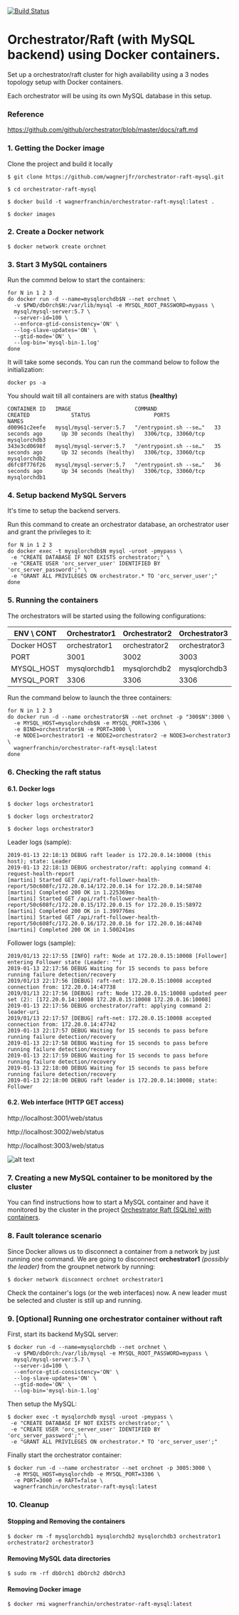 [![Build Status](https://travis-ci.org/wagnerjfr/orchestrator-raft-mysql.svg?branch=master)](https://travis-ci.org/wagnerjfr/orchestrator-raft-mysql)

# Orchestrator/Raft (with MySQL backend) using Docker containers.

Set up a orchestrator/raft cluster for high availability using a 3 nodes topology setup with Docker containers.

Each orchestrator will be using its own MySQL database in this setup.

### Reference
https://github.com/github/orchestrator/blob/master/docs/raft.md

### 1. Getting the Docker image

Clone the project and build it locally
```
$ git clone https://github.com/wagnerjfr/orchestrator-raft-mysql.git

$ cd orchestrator-raft-mysql

$ docker build -t wagnerfranchin/orchestrator-raft-mysql:latest .

$ docker images
```

### 2. Create a Docker network
```
$ docker network create orchnet
```

### 3. Start 3 MySQL containers
Run the commnd below to start the containers:
```
for N in 1 2 3
do docker run -d --name=mysqlorchdb$N --net orchnet \
  -v $PWD/dbOrch$N:/var/lib/mysql -e MYSQL_ROOT_PASSWORD=mypass \
  mysql/mysql-server:5.7 \
  --server-id=100 \
  --enforce-gtid-consistency='ON' \
  --log-slave-updates='ON' \
  --gtid-mode='ON' \
  --log-bin='mysql-bin-1.log'
done
```

It will take some seconds. You can run the command below to follow the initialization:
```
docker ps -a
```

You should wait till all containers are with status **(healthy)**
```console
CONTAINER ID   IMAGE                    COMMAND                  CREATED             STATUS                    PORTS                 NAMES
d00961c2eefe   mysql/mysql-server:5.7   "/entrypoint.sh --se…"   33 seconds ago      Up 30 seconds (healthy)   3306/tcp, 33060/tcp   mysqlorchdb3
343e3cd0698f   mysql/mysql-server:5.7   "/entrypoint.sh --se…"   35 seconds ago      Up 32 seconds (healthy)   3306/tcp, 33060/tcp   mysqlorchdb2
d6fc8f776f26   mysql/mysql-server:5.7   "/entrypoint.sh --se…"   36 seconds ago      Up 34 seconds (healthy)   3306/tcp, 33060/tcp   mysqlorchdb1
```

### 4. Setup backend MySQL Servers

It's time to setup the backend servers.

Run this command to create an orchestrator database, an orchestrator user and grant the privileges to it:
```
for N in 1 2 3
do docker exec -t mysqlorchdb$N mysql -uroot -pmypass \
 -e "CREATE DATABASE IF NOT EXISTS orchestrator;" \
 -e "CREATE USER 'orc_server_user' IDENTIFIED BY 'orc_server_password';" \
 -e "GRANT ALL PRIVILEGES ON orchestrator.* TO 'orc_server_user';"
done
```

### 5. Running the containers

The orchestrators will be started using the following configurations:

|  ENV \ CONT   | Orchestrator1 | Orchestrator2 | Orchestrator3 |
| ------------- | ------------- | ------------- | ------------- |
| Docker HOST   | orchestrator1 | orchestrator2 | orchestrator3 |
| PORT          | 3001          | 3002          | 3003          |
| MYSQL_HOST    | mysqlorchdb1  | mysqlorchdb2  | mysqlorchdb3  |
| MYSQL_PORT    | 3306          | 3306          | 3306          |


Run the command below to launch the three containers:
```
for N in 1 2 3
do docker run -d --name orchestrator$N --net orchnet -p "300$N":3000 \
  -e MYSQL_HOST=mysqlorchdb$N -e MYSQL_PORT=3306 \
  -e BIND=orchestrator$N -e PORT=3000 \
  -e NODE1=orchestrator1 -e NODE2=orchestrator2 -e NODE3=orchestrator3 \
  wagnerfranchin/orchestrator-raft-mysql:latest
done
```

### 6. Checking the raft status

#### 6.1. Docker logs
```
$ docker logs orchestrator1
```
```
$ docker logs orchestrator2
```
```
$ docker logs orchestrator3
```

Leader logs (sample):
```console
2019-01-13 22:18:13 DEBUG raft leader is 172.20.0.14:10008 (this host); state: Leader
2019-01-13 22:18:13 DEBUG orchestrator/raft: applying command 4: request-health-report
[martini] Started GET /api/raft-follower-health-report/50c608fc/172.20.0.14/172.20.0.14 for 172.20.0.14:58740
[martini] Completed 200 OK in 1.225369ms
[martini] Started GET /api/raft-follower-health-report/50c608fc/172.20.0.15/172.20.0.15 for 172.20.0.15:58972
[martini] Completed 200 OK in 1.399776ms
[martini] Started GET /api/raft-follower-health-report/50c608fc/172.20.0.16/172.20.0.16 for 172.20.0.16:44740
[martini] Completed 200 OK in 1.500241ms
```

Follower logs (sample):
```console
2019/01/13 22:17:55 [INFO] raft: Node at 172.20.0.15:10008 [Follower] entering Follower state (Leader: "")
2019-01-13 22:17:56 DEBUG Waiting for 15 seconds to pass before running failure detection/recovery
2019/01/13 22:17:56 [DEBUG] raft-net: 172.20.0.15:10008 accepted connection from: 172.20.0.14:47738
2019/01/13 22:17:56 [DEBUG] raft: Node 172.20.0.15:10008 updated peer set (2): [172.20.0.14:10008 172.20.0.15:10008 172.20.0.16:10008]
2019-01-13 22:17:56 DEBUG orchestrator/raft: applying command 2: leader-uri
2019/01/13 22:17:57 [DEBUG] raft-net: 172.20.0.15:10008 accepted connection from: 172.20.0.14:47742
2019-01-13 22:17:57 DEBUG Waiting for 15 seconds to pass before running failure detection/recovery
2019-01-13 22:17:58 DEBUG Waiting for 15 seconds to pass before running failure detection/recovery
2019-01-13 22:17:59 DEBUG Waiting for 15 seconds to pass before running failure detection/recovery
2019-01-13 22:18:00 DEBUG Waiting for 15 seconds to pass before running failure detection/recovery
2019-01-13 22:18:00 DEBUG raft leader is 172.20.0.14:10008; state: Follower
```

#### 6.2. Web interface (HTTP GET access)
http://localhost:3001/web/status

http://localhost:3002/web/status

http://localhost:3003/web/status

![alt text](https://github.com/wagnerjfr/orchestrator-raft-mysql/blob/master/figures/figure1.png)

### 7. Creating a new MySQL container to be monitored by the cluster

You can find instructions how to start a MySQL container and have it monitored by the cluster in the project [Orchestrator Raft (SQLite) with containers](https://github.com/wagnerjfr/orchestrator-raft-sqlite).

### 8. Fault tolerance scenario

Since Docker allows us to disconnect a container from a network by just running one command. We are going to disconnect **orchestrator1** *(possibly the leader)* from the groupnet network by running:
```
$ docker network disconnect orchnet orchestrator1
```
Check the container's logs (or the web interfaces) now. A new leader must be selected and cluster is still up and running.

### 9. [Optional] Running one orchestrator container without raft

First, start its backend MySQL server:
```
$ docker run -d --name=mysqlorchdb --net orchnet \
  -v $PWD/dbOrch:/var/lib/mysql -e MYSQL_ROOT_PASSWORD=mypass \
  mysql/mysql-server:5.7 \
  --server-id=100 \
  --enforce-gtid-consistency='ON' \
  --log-slave-updates='ON' \
  --gtid-mode='ON' \
  --log-bin='mysql-bin-1.log'
```

Then setup the MySQL:
```
$ docker exec -t mysqlorchdb mysql -uroot -pmypass \
 -e "CREATE DATABASE IF NOT EXISTS orchestrator;" \
 -e "CREATE USER 'orc_server_user' IDENTIFIED BY 'orc_server_password';" \
 -e "GRANT ALL PRIVILEGES ON orchestrator.* TO 'orc_server_user';"
```

Finally start the orchestrator container:
```
$ docker run -d --name orchestrator --net orchnet -p 3005:3000 \
  -e MYSQL_HOST=mysqlorchdb -e MYSQL_PORT=3306 \
  -e PORT=3000 -e RAFT=false \
  wagnerfranchin/orchestrator-raft-mysql:latest
```
### 10. Cleanup

#### Stopping and Removing the containers
```
$ docker rm -f mysqlorchdb1 mysqlorchdb2 mysqlorchdb3 orchestrator1 orchestrator2 orchestrator3
```

#### Removing MySQL data directories
```
$ sudo rm -rf dbOrch1 dbOrch2 dbOrch3
```

#### Removing Docker image
```
$ docker rmi wagnerfranchin/orchestrator-raft-mysql:latest
